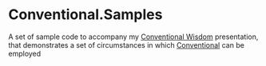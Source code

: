 # Conventional.Samples
A set of sample code to accompany my [Conventional Wisdom](https://speakerdeck.com/andrewabest/conventional-wisdom) presentation, that demonstrates a set of circumstances in which [Conventional](https://github.com/andrewabest/Conventional) can be employed
